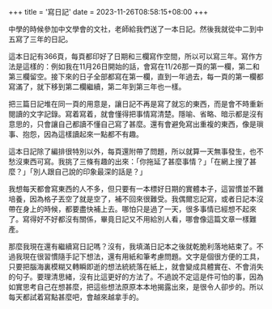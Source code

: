+++
title = '寫日記'
date = 2023-11-26T08:58:15+08:00
+++

中學的時候參加中文學會的文社，老師給我們送了一本日記。然後我就從中二到中五寫了三年的日記。

這本日記有366頁，每頁都印好了日期和三欄寫作空間，所以可以寫三年。寫作方法是這樣的：例如我在11月26日開始的話，會寫在11/26那一頁的第一欄，第二和第三欄留空。接下來的日子全部都寫在第一欄，直到一年過去，每一頁的第一欄都寫滿了，就下移到第二欄繼續，第二年到第三年也一樣。

把三篇日記堆在同一頁的用意是，讓日記不再是寫了就忘的東西，而是會不時重新閱讀的文字記錄。寫着寫着，就會懂得把事情寫清楚。隱喻、省略、暗示都是沒有意思的，只會讓自己都讀不懂自己寫了甚麼。還有會避免寫出重複的東西，像是瑣事、抱怨，因為這樣讀起來一點都不有趣。

這本日記除了編排很特別以外，每頁還附帶了問題，所以就算一天無事發生，也不愁沒東西可寫。我挑了三條有趣的出來：「你拖延了甚麼事情？」「在網上搜了甚麼？」「別人跟自己說的印象最深的話是？」

我想每天都會寫東西的人不多，但只要有一本標好日期的實體本子，這習慣並不難培養，因為格子丟空了就是空了，補不回來很難受。我偶爾忘記寫，或者日記本沒帶在身上的時候，都要盡快補上去。哪怕只是過了一天，很多事情已經想不起來了。寫得好不好都沒有關係，畢竟日記又不用給別人看，哪會像這篇文章一樣難產。

那麼我現在還有繼續寫日記嗎？沒有，我填滿日記本之後就乾脆利落地結束了。不過我現在很習慣隨手記下想法，還有用紙和筆考慮問題。文字是個很方便的工具，只要把腦海裏模糊又轉瞬即逝的想法統統落在紙上，就會變成具體實在、不會消失的句子。要理清思緒，沒有比這更好的方法了。不過說不定這是件可怕的事，因為如實思考自己在想甚麼，把這些想法原原本本地揭露出來，是很令人卻步的。所以每天都試着寫點甚麼吧，會越來越拿手的。
